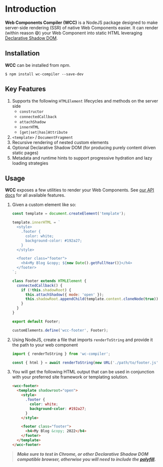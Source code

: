 # Introduction

**Web Components Compiler (WCC)** is a NodeJS package designed to make server-side rendering (SSR) of native Web Components easier.  It can render (within reason 😅) your Web Component into static HTML leveraging [Declarative Shadow DOM](https://web.dev/declarative-shadow-dom/).

## Installation

**WCC** can be installed from npm.

```shell
$ npm install wc-compiler --save-dev
```

## Key Features

1. Supports the following `HTMLElement` lifecycles and methods on the server side
    - `constructor`
    - `connectedCallback`
    - `attachShadow`
    - `innerHTML`
    - `[get|set|has]Attribute`
1. `<template>` / `DocumentFragment`
1. Recursive rendering of nested custom elements
1. Optional Declarative Shadow DOM (for producing purely content driven static pages)
1. Metadata and runtime hints to support progressive hydration and lazy loading strategies

## Usage

**WCC** exposes a few utilities to render your Web Components.  See [our API docs](/docs) for all available features.

1. Given a custom element like so:
    ```js
    const template = document.createElement('template');

    template.innerHTML = `
      <style>
        .footer {
          color: white;
          background-color: #192a27;
        }
      </style>

      <footer class="footer">
        <h4>My Blog &copy; ${new Date().getFullYear()}</h4>
      </footer>
    `;

    class Footer extends HTMLElement {
      connectedCallback() {
        if (!this.shadowRoot) {
          this.attachShadow({ mode: 'open' });
          this.shadowRoot.appendChild(template.content.cloneNode(true));
        }
      }
    }

    export default Footer;

    customElements.define('wcc-footer', Footer);
    ```

1. Using NodeJS, create a file that imports `renderToString` and provide it the path to your web component
    ```js
    import { renderToString } from 'wc-compiler';

    const { html } = await renderToString(new URL('./path/to/footer.js', import.meta.url));
    ```

1. You will get the following HTML output that can be used in conjunction with your preferred site framework or templating solution.
    ```html
    <wcc-footer>
      <template shadowroot="open">
        <style>
          .footer {
            color: white;
            background-color: #192a27;
          }
        </style>

        <footer class="footer">
          <h4>My Blog &copy; 2022</h4>
        </footer>
      </template>
    </wcc-footer>
    ```


> _**Make sure to test in Chrome, or other Declarative Shadow DOM compatible browser, otherwise you will need to include the [polyfill](https://web.dev/declarative-shadow-dom/#polyfill).**_